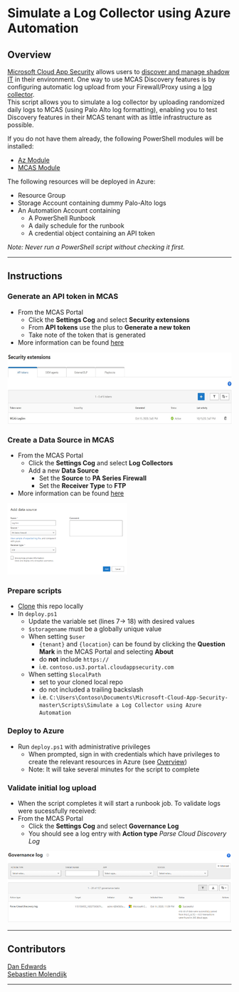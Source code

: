 # Simulate a Log Collector using Azure Automation

## Overview
[Microsoft Cloud App Security](https://www.microsoft.com/en-us/microsoft-365/enterprise-mobility-security/cloud-app-security) allows users to [discover and manage shadow IT](https://docs.microsoft.com/en-us/cloud-app-security/tutorial-shadow-it) in their environment.  One way to use MCAS Discovery features is by configuring automatic log upload from your Firewall/Proxy using a [log collector](https://docs.microsoft.com/en-us/cloud-app-security/discovery-docker).  
This script allows you to simulate a log collector by uploading randomized daily logs to MCAS (using Palo Alto log formatting), enabling you to test Discovery features in their MCAS tenant with as little infrastructure as possible.

If you do not have them already, the following PowerShell modules will be installed:
* [Az Module](https://docs.microsoft.com/en-us/powershell/azure/new-azureps-module-az?view=azps-4.8.0)
* [MCAS Module](https://github.com/Microsoft/MCAS)

The following resources will be deployed in Azure:
* Resource Group
* Storage Account containing dummy Palo-Alto logs
* An Automation Account containing
    * A PowerShell Runbook
    * A daily schedule for the runbook
    * A credential object containing an API token

*Note: Never run a PowerShell script without checking it first.*

---  

## Instructions
### Generate an API token in MCAS
* From the MCAS Portal
    * Click the **Settings Cog** and select **Security extensions**
    * From **API tokens** use the plus to **Generate a new token**
    * Take note of the token that is generated
* More information can be found [here](https://docs.microsoft.com/en-us/cloud-app-security/api-authentication)

<p align = "left">
<img src="./media/api.PNG?raw=true" height="160">
</p> <p></p>

### Create a Data Source in MCAS
* From the MCAS Portal
    * Click the **Settings Cog** and select **Log Collectors**
    * Add a new **Data Source**
        * Set the **Source** to **PA Series Firewall**
        * Set the **Receiver Type** to **FTP**
* More information can be found [here](https://docs.microsoft.com/en-us/cloud-app-security/discovery-docker-ubuntu)

<p align = "left">
<img src="./media/data-source.PNG?raw=true" height="160">
</p> <p></p>

### Prepare scripts
* [Clone](https://docs.github.com/en/free-pro-team@latest/desktop/contributing-and-collaborating-using-github-desktop/cloning-a-repository-from-github-to-github-desktop) this repo locally
* In `deploy.ps1`
    * Update the variable set (lines 7-> 18) with desired values
    * `$storagename` must be a globally unique value
    * When setting `$user` 
        * `{tenant}` and `{location}` can be found by clicking the **Question Mark** in the MCAS Portal and selecting **About**
        * do **not** include `https://`
        * i.e. `contoso.us3.portal.cloudappsecurity.com`
    * When setting `$localPath` 
        * set to your cloned local repo
        * do not included a trailing backslash
        * i.e. `C:\Users\Contoso\Documents\Microsoft-Cloud-App-Security-master\Scripts\Simulate a Log Collector using Azure Automation`

### Deploy to Azure
* Run `deploy.ps1` with administrative privileges
    * When prompted, sign in with credentials which have privileges to create the relevant resources in Azure (see [Overview](#Overview))
    * Note: It will take several minutes for the script to complete

### Validate initial log upload
* When the script completes it will start a runbook job. To validate logs were sucessfully received:
* From the MCAS Portal
    * Click the **Settings Cog** and select **Governance Log**
    * You should see a log entry with **Action type** *Parse Cloud Discovery Log*

<p align = "left">
<img src="./media/governance-log.PNG?raw=true" height="160">
</p> <p></p>

---  

## Contributors
[Dan Edwards](https://github.com/dan-edwards/)  
[Sebastien Molendijk](https://github.com/Sebmolendijk/)

---  